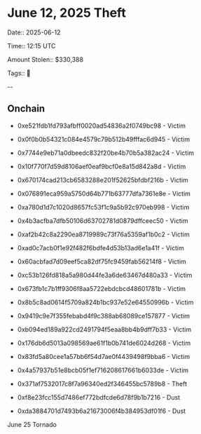 # June 12, 2025 Theft

Date:: 2025-06-12

Time:: 12:15 UTC

Amount Stolen:: $330,388

Tags:: 🔑


--


## Onchain

- 0xe521fdb1fd793afbff0020ad54836a2f0749bc98 - Victim
- 0x0f0b0b54321c084e4579c79b512b49fffac6d945 - Victim
- 0x7744e9eb71a0dbeedc832f20be4b70b5a382ac24 - Victim
- 0x10f770f7d59d8106aef0eaf9bcf0e8a15d842a8d - Victim
- 0x670174cad213cb6583288e201f52625bfdbf216b - Victim
- 0x076891eca959a5750d64b771b63777dfa7361e8e - Victim
- 0xa780d1d7c1020d8657fc53f1c9a5b92c970eb998 - Victim
- 0x4b3acfba7dfb50106d63702781d0879dffceec50 - Victim
- 0xaf2b42c8a2290ea8719989c73f76a5359af1b0c2 - Victim
- 0xad0c7acb0f1e92f482f6bdfe4d53b13ad6e1a41f - Victim
- 0x60acbfad7d09eef5ca82df75fc9459fab56214f8 - Victim
- 0xc53b126fd818a5a980d44fe3a6de63467d480a33 - Victim
- 0x673fb1c7b1ff9306f8aa5722ebdcbcd48601781b - Victim
- 0x8b5c8ad0614f5709a824b1bc937e52e64550996b - Victim
- 0x9419c9e7f355febabd4f9c388ab68089ce157877 - Victim
- 0xb094ed189a922cd2491794f5eaa8bb4b9dff7b33 - Victim
- 0x176db6d5013a098569ae61f1b0b741de6024d268 - Victim
- 0x83fd5a80cee1a57bb6f54d7ae0f4439498f9bba6 - Victim
- 0x4a57937b51e8bcb05f1ef716208617661b6033de - Victim

- 0x371af7532017c8f7a96340ed2f346455bc5789b8 - Theft

- 0xf8e23fcc155d7486ef772bdfcde6d78f9b1b7216 - Dust

- 0xda3884701d7493b6a21673006f4b384953df01f6 - Dust



June 25 Tornado 